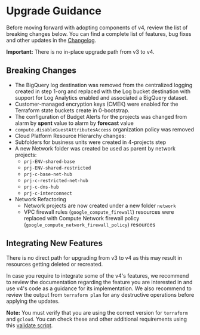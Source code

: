 # Upgrade Guidance
Before moving forward with adopting components of v4, review the list of breaking changes below. You can find a complete list of features, bug fixes and other updates in the [Changelog](https://github.com/terraform-google-modules/terraform-example-foundation/blob/master/CHANGELOG.md).

**Important:** There is no in-place upgrade path from v3 to v4.

## Breaking Changes

- The BigQuery log destination was removed from the centralized logging created in step 1-org and replaced with the Log bucket destination with support for Log Analytics enabled and associated a BigQuery dataset.
- Customer-managed encryption keys (CMEK) were enabled for the Terraform state buckets create in 0-bootstrap.
- The configuration of Budget Alerts for the projects was changed from alarm by **spent** value to alarm by **forecast** value
- `compute.disableGuestAttributesAccess` organization policy was removed
-  Cloud Platform Resource Hierarchy changes:
  - Subfolders for business units were created in 4-projects step
  - A new Network folder was created be used as parent by network projects:
    - `prj-ENV-shared-base`
    - `prj-ENV-shared-restricted`
    - `prj-c-base-net-hub`
    - `prj-c-restricted-net-hub`
    - `prj-c-dns-hub`
    - `prj-c-interconnect`
- Network Refactoring
  - Network projects are now created under a new folder `network`
  - VPC firewall rules (`google_compute_firewall`) resources were replaced with Compute Network firewall policy (`google_compute_network_firewall_policy`) resources

## Integrating New Features

There is no direct path for upgrading from v3 to v4 as this may result in resources getting deleted or recreated.

In case you require to integrate some of the v4's features, we recommend to review the documentation regarding the feature you are interested in and use v4's code as a guidance for its implementation. We also recommend to review the output from `terraform plan` for any destructive operations before applying the updates.

**Note:** You must verify that you are using the correct version for `terraform` and `gcloud`.
You can check these and other additional requirements using this [validate script](https://github.com/terraform-google-modules/terraform-example-foundation/blob/master/scripts/validate-requirements.sh).
